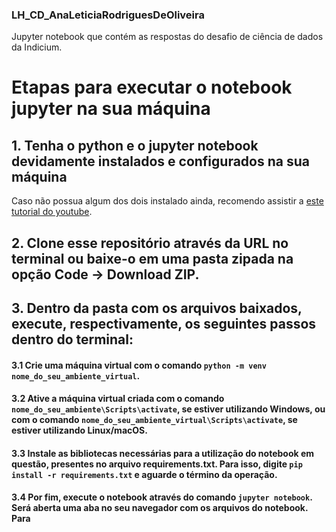 ### LH_CD_AnaLeticiaRodriguesDeOliveira
Jupyter notebook que contém as respostas do desafio de ciência de dados da Indicium.

# Etapas para executar o notebook jupyter na sua máquina
## 1. Tenha o python e o jupyter notebook devidamente instalados e configurados na sua máquina
Caso não possua algum dos dois instalado ainda, recomendo assistir a [este tutorial do youtube](https://www.youtube.com/watch?v=QfmSEzRXN1o&t=382s).

## 2. Clone esse repositório através da URL no terminal ou baixe-o em uma pasta zipada na opção Code -> Download ZIP.

## 3. Dentro da pasta com os arquivos baixados, execute, respectivamente, os seguintes passos dentro do terminal:
#### 3.1 Crie uma máquina virtual com o comando `python -m venv nome_do_seu_ambiente_virtual`.

#### 3.2 Ative a máquina virtual criada com o comando `nome_do_seu_ambiente\Scripts\activate`, se estiver utilizando Windows, ou com o comando `nome_do_seu_ambiente_virtual\Scripts\activate`, se estiver utilizando Linux/macOS.

#### 3.3 Instale as bibliotecas necessárias para a utilização do notebook em questão, presentes no arquivo requirements.txt. Para isso, digite `pip install -r requirements.txt` e aguarde o término da operação.

#### 3.4 Por fim, execute o notebook através do comando `jupyter notebook`. Será aberta uma aba no seu navegador com os arquivos do notebook. Para 
